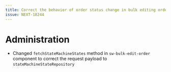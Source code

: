 ```yaml
---
title: Correct the behavior of order status change in bulk editing orders
issue: NEXT-18244
---
```

# Administration
* Changed `fetchStateMachineStates` method in `sw-bulk-edit-order` component to correct the request payload to `stateMachineStateRepository`
